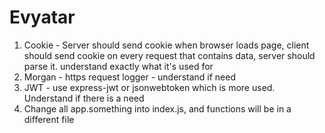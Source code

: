 # Evyatar

1. Cookie - Server should send cookie when browser loads page, client should send cookie on every request that contains data, server should parse it. understand exactly what it's used for
2. Morgan - https request logger - understand if need
3.  JWT - use express-jwt or jsonwebtoken which is more used. Understand if there is a need
4.  Change all app.something into index.js, and functions will be in a different file